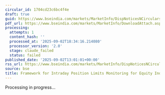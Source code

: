 ```yaml
---
circular_id: 1704cd23c6bc4f4e
draft: true
guid: https://www.bseindia.com/markets/MarketInfo/DispNoticesNCirculars.aspx?Noticeid={FE7C4D00-E755-4CCE-B78C-EEB4947B54E7}&noticeno=20250902-47&dt=09/02/2025&icount=47&totcount=59&flag=0
pdf_url: https://www.bseindia.com/markets/MarketInfo/DownloadAttach.aspx?id=20250902-47&attachedId=4abb6c4f-2607-4871-b3dc-7ad0d3e381fa
processing:
  attempts: 1
  content_hash: ''
  processed_at: '2025-09-02T18:34:16.214080'
  processor_version: '2.0'
  stage: claude_failed
  status: failed
published_date: '2025-09-02T13:01:01+00:00'
rss_url: https://www.bseindia.com/markets/MarketInfo/DispNoticesNCirculars.aspx?Noticeid={FE7C4D00-E755-4CCE-B78C-EEB4947B54E7}&noticeno=20250902-47&dt=09/02/2025&icount=47&totcount=59&flag=0
source: bse
title: Framework for Intraday Position Limits Monitoring for Equity Index Derivatives
---
```


Processing in progress...